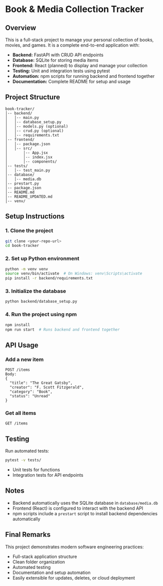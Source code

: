# Book & Media Collection Tracker

## Overview

This is a full-stack project to manage your personal collection of books, movies, and games. It is a complete end-to-end application with:

* **Backend:** FastAPI with CRUD API endpoints
* **Database:** SQLite for storing media items
* **Frontend:** React (planned) to display and manage your collection
* **Testing:** Unit and integration tests using pytest
* **Automation:** npm scripts for running backend and frontend together
* **Documentation:** Complete README for setup and usage

## Project Structure

```
book-tracker/
│-- backend/
│   │-- main.py
│   │-- database_setup.py
│   │-- models.py (optional)
│   │-- crud.py (optional)
│   │-- requirements.txt
│-- frontend/
│   │-- package.json
│   │-- src/
│       │-- App.jsx
│       │-- index.jsx
│       │-- components/
│-- tests/
│   │-- test_main.py
│-- database/
│   │-- media.db
│-- prestart.py
│-- package.json
│-- README.md
│-- README_UPDATED.md
│-- venv/
```

## Setup Instructions

### 1. Clone the project

```bash
git clone <your-repo-url>
cd book-tracker
```

### 2. Set up Python environment

```bash
python -m venv venv
source venv/bin/activate  # On Windows: venv\Scripts\activate
pip install -r backend/requirements.txt
```

### 3. Initialize the database

```bash
python backend/database_setup.py
```

### 4. Run the project using npm

```bash
npm install
npm run start  # Runs backend and frontend together
```

## API Usage

### Add a new item

```
POST /items
Body:
{
  "title": "The Great Gatsby",
  "creator": "F. Scott Fitzgerald",
  "category": "Book",
  "status": "Unread"
}
```

### Get all items

```
GET /items
```

## Testing

Run automated tests:

```bash
pytest -v tests/
```

* Unit tests for functions
* Integration tests for API endpoints

## Notes

* Backend automatically uses the SQLite database in `database/media.db`
* Frontend (React) is configured to interact with the backend API
* npm scripts include a `prestart` script to install backend dependencies automatically

## Final Remarks

This project demonstrates modern software engineering practices:

* Full-stack application structure
* Clean folder organization
* Automated testing
* Documentation and setup automation
* Easily extensible for updates, deletes, or cloud deployment
